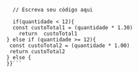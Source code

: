 ```function calculaPrecoTotal(quantidade) {
  // Escreva seu código aqui

  if(quantidade < 12){
  const custoTotal1 = (quantidade * 1.30)
    return  custoTotal1
} else if (quantidade >= 12){
 const custoTotal2 = (quantidade * 1.00)
 return custoTotal2
} else {
}}```